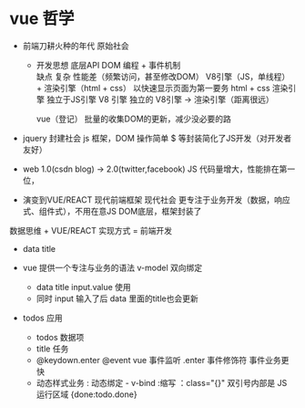 # vue 哲学

 - 前端刀耕火种的年代  原始社会
   - 开发思想
     底层API DOM 编程 + 事件机制  
     缺点 复杂 
     性能差（频繁访问，甚至修改DOM）
     V8引擎（JS，单线程） + 渲染引擎（html + css）
     以快速显示页面为第一要务 html + css 渲染引擎 独立于JS引擎
      V8 引擎 独立的   V8引擎 -> 渲染引擎（距离很远）

      vue（登记） 批量的收集DOM的更新，减少没必要的路

- jquery 封建社会
   js 框架，DOM 操作简单
   $ 等封装简化了JS开发（对开发者友好）

- web 1.0(csdn blog) -> 2.0(twitter,facebook)
JS 代码量增大，性能排在第一位，


 - 演变到VUE/REACT 现代前端框架  现代社会
    更专注于业务开发（数据，响应式、组件式），不用在意JS DOM底层，框架封装了

数据思维 + VUE/REACT 实现方式 = 前端开发

- data title
- vue 提供一个专注与业务的语法 v-model 双向绑定
  - data title input.value 使用
  - 同时 input 输入了后 data 里面的title也会更新

- todos 应用
  - todos 数据项
  - title 任务
  - @keydown.enter @event vue 事件监听
   .enter 事件修饰符 事件业务更快
  - 动态样式业务
    : 动态绑定  - v-bind :缩写
    ：class="{}" 双引号内部是 JS 运行区域
    {done:todo.done}